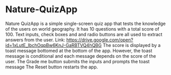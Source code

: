 # Nature-QuizApp
Nature QuizApp is a simple single-screen quiz app that tests the knowledge of the users on world geography. It has 10 questions with a total score of 100. Text inputs, check boxes and and radio buttons are all used to extract answers from the user. Link: https://drive.google.com/open?id=1xLutE_IbchOqpBw6KnJ-GaRBTVQ4hQBG The score is displayed by a toast message bottomed at the bottom of the app. However, the toast message is conditional and each message depends on the score of the user. The Grade me button submits the inputs and prompts the toast message The Reset button restarts the app.
